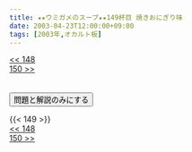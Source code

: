 ```yaml
---
title: ★★ウミガメのスープ★★149杯目 焼きおにぎり味
date: 2003-04-23T12:00:00+09:00
tags: [2003年,オカルト板]
---
```

<div class="th_left"><a href="../148"><< 148</a></div>
<div class="th_right"><a href="../150">150 >></a></div>
<br><br>
<script src="../../js/cupsoup.js"></script>
<form>
<input type="button" value="問題と解説のみにする" onClick="toggleCupsoup()">
</form>
{{< 149 >}}
<div class="th_left"><a href="../148"><< 148</a></div>
<div class="th_right"><a href="../150">150 >></a></div>